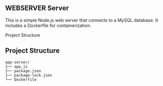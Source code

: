 ## WEBSERVER Server
This is a simple Node.js web server that connects to a MySQL database. It includes a Dockerfile for containerization.

Project Structure

## Project Structure

```
app-server/
├── app.js
├── package.json
├── package-lock.json
└── Dockerfile

```

